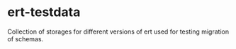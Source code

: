 ert-testdata
============

Collection of storages for different versions of ert used for testing
migration of schemas.
